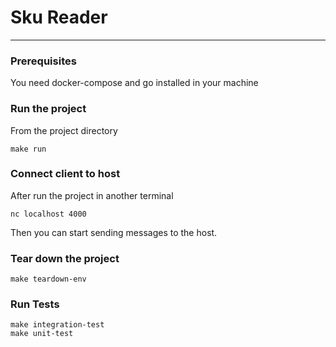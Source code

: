 # Sku Reader
<hr/>

### Prerequisites

You need docker-compose and go installed in your machine

### Run the project

From the project directory
```
make run
```

### Connect client to host

After run the project in another terminal

```
nc localhost 4000
```

Then you can start sending messages to the host.

### Tear down the project

```
make teardown-env
```

### Run Tests

```
make integration-test
make unit-test
```

